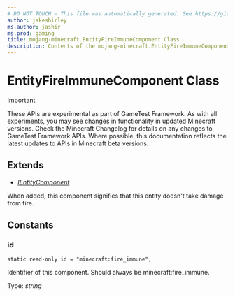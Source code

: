 ```yaml
---
# DO NOT TOUCH — This file was automatically generated. See https://github.com/Mojang/MinecraftApiDocsGenerator to modify descriptions, examples, etc.
author: jakeshirley
ms.author: jashir
ms.prod: gaming
title: mojang-minecraft.EntityFireImmuneComponent Class
description: Contents of the mojang-minecraft.EntityFireImmuneComponent class.
---
```

# EntityFireImmuneComponent Class
>[!IMPORTANT]
>These APIs are experimental as part of GameTest Framework. As with all experiments, you may see changes in functionality in updated Minecraft versions. Check the Minecraft Changelog for details on any changes to GameTest Framework APIs. Where possible, this documentation reflects the latest updates to APIs in Minecraft beta versions.

## Extends
- [*IEntityComponent*](IEntityComponent.md)

When added, this component signifies that this entity doesn't take damage from fire.

## Constants

### **id**
`static read-only id = "minecraft:fire_immune";`

Identifier of this component. Should always be minecraft:fire_immune.

Type: *string*
